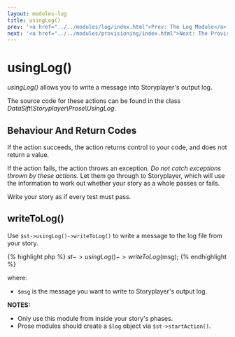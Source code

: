 ```yaml
---
layout: modules-log
title: usingLog()
prev: '<a href="../../modules/log/index.html">Prev: The Log Module</a>'
next: '<a href="../../modules/provisioning/index.html">Next: The Provisioning Module</a>'
---
```


# usingLog()

_usingLog()_ allows you to write a message into Storyplayer's output log.

The source code for these actions can be found in the class _DataSift\Storyplayer\Prose\UsingLog_.

## Behaviour And Return Codes

If the action succeeds, the action returns control to your code, and does not return a value.

If the action fails, the action throws an exception. _Do not catch exceptions thrown by these actions._ Let them go through to Storyplayer, which will use the information to work out whether your story as a whole passes or fails.

Write your story as if every test must pass.

## writeToLog()

Use `$st->usingLog()->writeToLog()` to write a message to the log file from your story.

{% highlight php %}
$st->usingLog()->writeToLog($msg);
{% endhighlight %}

where:

* `$msg` is the message you want to write to Storyplayer's output log.

__NOTES:__

* Only use this module from inside your story's phases.
* Prose modules should create a `$log` object via `$st->startAction()`.